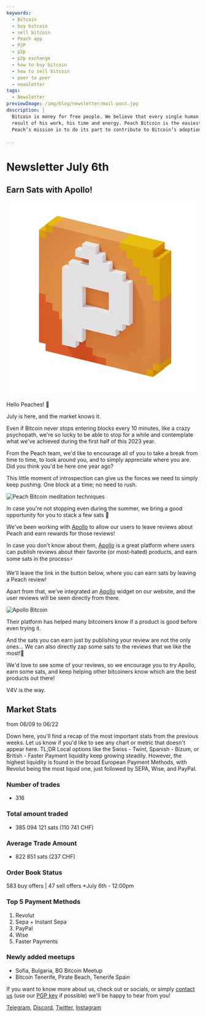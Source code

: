 ```yaml
---
keywords:
  - Bitcoin
  - buy bitcoin
  - sell bitcoin
  - Peach app
  - P2P
  - p2p
  - p2p exchange
  - how to buy bitcoin
  - how to sell bitcoin
  - peer to peer
  - newsletter
tags:
  - Newsletter
previewImage: /img/blog/newsletter/mail-post.jpg
description: |
  Bitcoin is money for free people. We believe that every single human being has the right to choose which money he uses to store his wealth, the
  result of his work, his time and energy. Peach Bitcoin is the easiest platform to buy and sell bitcoin peer to peer.
  Peach’s mission is to do its part to contribute to Bitcoin’s adoption in the hands of the people.

---
```

# Newsletter July 6th
## Earn Sats with Apollo!

![peachy peach bitcoin gif](/img/blog/newsletter/gif-peach.gif)

Hello Peaches! 🍑

July is here, and the market knows it. 

Even if Bitcoin never stops entering blocks every 10 minutes, like a crazy psychopath, we're so lucky to be able to stop for a while and contemplate what we've achieved during the first half of this 2023 year.

From the Peach team, we'd like to encourage all of you to take a break from time to time, to look around you, and to simply appreciate where you are. Did you think you'd be here one year ago?

This little moment of introspection can give us the forces we need to simply keep pushing. One block at a time; no need to rush.

![Peach Bitcoin meditation techniques](https://img.mailinblue.com/5647291/images/content_library/original/64a677291de1ff5c3a31519d.jpg)

In case you're not stopping even during the summer, we bring a good opportunity for you to stack a few sats 🤑 

We've been working with [Apollo](https://heyapollo.com) to allow our users to leave reviews about Peach and earn rewards for those reviews!

In case you don't know about them, [Apollo](https://heyapollo.com) is a great platform where users can publish reviews about their favorite (or most-hated) products, and earn some sats in the process⚡

We'll leave the link in the button below, where you can earn sats by leaving a Peach review!

Apart from that, we've integrated an [Apollo](https://heyapollo.com) widget on our website, and the user reviews will be seen directly from there.

![Apollo Bitcoin](https://img.mailinblue.com/5647291/images/content_library/original/64a67d44b27d7523353e499d.png)

Their platform has helped many bitcoiners know if a product is good before even trying it.

And the sats you can earn just by publishing your review are not the only ones... We can also directly zap some sats to the reviews that we like the most!🍑

We'd love to see some of your reviews, so we encourage you to try Apollo, earn some sats, and keep helping other bitcoiners know which are the best products out there!

V4V is the way.

## Market Stats
from 06/09 to 06/22

Down here, you'll find a recap of the most important stats from the previous weeks. Let us know if you'd like to see any chart or metric that doesn't appear here.
TL;DR
Local options like the Swiss - Twint, Spanish - Bizum, or British - Faster Payment liquidity keep growing steadily.
However, the highest liquidity is found in the broad European Payment Methods, with Revolut being the most liquid one, just followed by SEPA, Wise, and PayPal.

### Number of trades
- 316

### Total amount traded
- 385 094 121 sats (110 741 CHF)

### Average Trade Amount
- 822 851 sats (237 CHF)

### Order Book Status
583 buy offers | 47 sell offers
*July 6th - 12:00pm

### Top 5 Payment Methods
1. Revolut
2. Sepa + Instant Sepa
3. PayPal
4. Wise
5. Faster Payments

### Newly added meetups
- Sofia, Bulgaria, BG Bitcoin Meetup
- Bitcoin Tenerife, Pirate Beach, Tenerife Spain


If you want to know more about us, check out or socials, or simply [contact us](mailto:hello@peachbitcoin.com) (use our [PGP key](https://keys.openpgp.org/vks/v1/by-fingerprint/48339A19645E2E53488E0E5479E1B270FACD1BD2) if possible) we'll be happy to hear from you!

[Telegram](https://t.me/+GkOW1J-ixBBkZWRk), [Discord](https://discord.gg/ypeHz3SW54), [Twitter](https://twitter.com/peachbitcoin), [Instagram](https://instagram.com/peachbitcoin)
